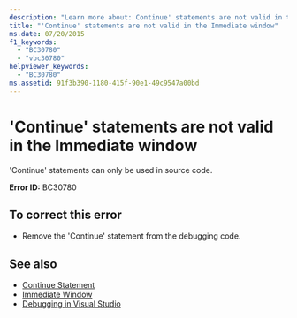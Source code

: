 ```yaml
---
description: "Learn more about: Continue' statements are not valid in the Immediate window"
title: "'Continue' statements are not valid in the Immediate window"
ms.date: 07/20/2015
f1_keywords: 
  - "BC30780"
  - "vbc30780"
helpviewer_keywords: 
  - "BC30780"
ms.assetid: 91f3b390-1180-415f-90e1-49c9547a00bd
---
```

# 'Continue' statements are not valid in the Immediate window

'Continue' statements can only be used in source code.  
  
 **Error ID:** BC30780  
  
## To correct this error  
  
- Remove the 'Continue' statement from the debugging code.  
  
## See also

- [Continue Statement](../language-reference/statements/continue-statement.md)
- [Immediate Window](/visualstudio/ide/reference/immediate-window)
- [Debugging in Visual Studio](/visualstudio/debugger/debugger-feature-tour)
